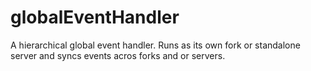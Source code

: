 # globalEventHandler
A hierarchical global event handler.  Runs as its own fork or standalone server and syncs events acros forks and or servers.
